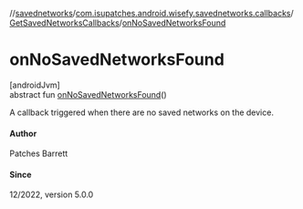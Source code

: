 //[savednetworks](../../../index.md)/[com.isupatches.android.wisefy.savednetworks.callbacks](../index.md)/[GetSavedNetworksCallbacks](index.md)/[onNoSavedNetworksFound](on-no-saved-networks-found.md)

# onNoSavedNetworksFound

[androidJvm]\
abstract fun [onNoSavedNetworksFound](on-no-saved-networks-found.md)()

A callback triggered when there are no saved networks on the device.

#### Author

Patches Barrett

#### Since

12/2022, version 5.0.0

